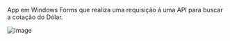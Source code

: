 App em Windows Forms que realiza uma requisição á uma API para buscar a cotação do Dólar.

![image](https://github.com/PedroHSilva1999/Dolar-Valor-API/assets/88673304/03a50f8f-1906-40ca-b87f-912aed0110e6)
